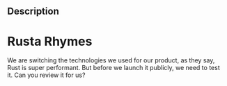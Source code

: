 ## Description

# Rusta Rhymes

We are switching the technologies we used for our product, as they say, Rust is super performant. But before we launch it publicly, we need to test it. Can you review it for us? 